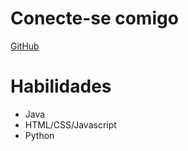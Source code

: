 # Conecte-se comigo

[GitHub](https://github.com/DanL3al)

# Habilidades

- Java
- HTML/CSS/Javascript
- Python